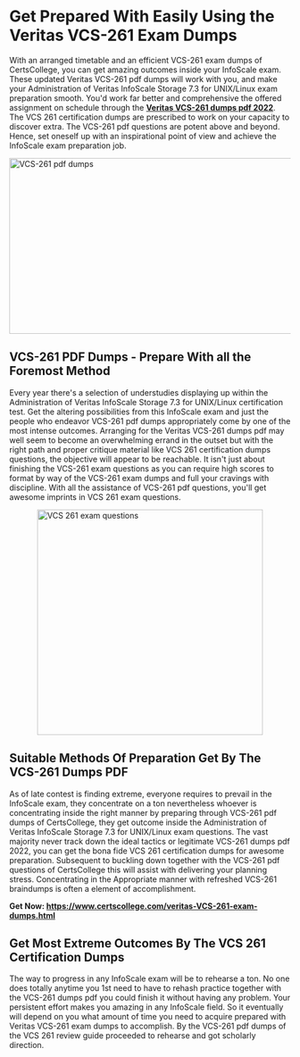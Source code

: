 <h1><strong>Get Prepared With Easily Using the Veritas VCS-261 Exam Dumps&nbsp;</strong></h1>
<p><span style="font-weight: 400;">With an arranged timetable and an efficient  VCS-261 exam dumps of CertsCollege, you can get amazing outcomes inside your InfoScale exam. These updated Veritas VCS-261 pdf dumps will work with you, and make your Administration of Veritas InfoScale Storage 7.3 for UNIX/Linux exam preparation smooth. You'd work far better and comprehensive the offered assignment on schedule through the <strong><a href="https://www.certscollege.com/veritas-VCS-261-exam-dumps.html">Veritas VCS-261 dumps pdf 2022</a></strong>. The VCS 261 certification dumps are prescribed to work on your capacity to discover extra. The  VCS-261 pdf questions are potent above and beyond. Hence, set oneself up with an inspirational point of view and achieve the InfoScale exam preparation job.&nbsp;</span></p>
<p><span style="font-weight: 400;"><img style="display: block; margin-left: auto; margin-right: auto;" src="https://i.ibb.co/CPDK3ps/Yellow-and-Blue-Initiative-Blog-Banner.png" alt="VCS-261 pdf dumps" width="559" height="315" /></span></p>
<h2><strong>VCS-261 PDF Dumps - Prepare With all the Foremost Method</strong></h2>
<p><span style="font-weight: 400;">Every year there's a selection of understudies displaying up within the Administration of Veritas InfoScale Storage 7.3 for UNIX/Linux certification test. Get the altering possibilities from this InfoScale exam and just the people who endeavor VCS-261 pdf dumps appropriately come by one of the most intense outcomes. Arranging for the Veritas VCS-261 dumps pdf may well seem to become an overwhelming errand in the outset but with the right path and proper critique material like VCS 261 certification dumps questions, the objective will appear to be reachable. It isn't just about finishing the VCS-261 exam questions as you can require high scores to format by way of the VCS-261 exam dumps and full your cravings with discipline. With all the assistance of VCS-261 pdf questions, you'll get awesome imprints in VCS 261 exam questions.</span></p>
<p><span style="font-weight: 400;"><a href="https://tinyurl.com/ycu9pzjf"><img style="display: block; margin-left: auto; margin-right: auto;" src="https://i.ibb.co/9tMrhdY/Teacher-Appreciation-Invitation.png" alt="VCS 261 exam questions " width="404" height="404" /></a></span></p>
<h2><strong>Suitable Methods Of Preparation Get By The VCS-261 Dumps PDF</strong></h2>
<p><span style="font-weight: 400;">As of late contest is finding extreme, everyone requires to prevail in the InfoScale exam, they concentrate on a ton nevertheless whoever is concentrating inside the right manner by preparing through VCS-261 pdf dumps of CertsCollege, they get outcome inside the Administration of Veritas InfoScale Storage 7.3 for UNIX/Linux exam questions. The vast majority never track down the ideal tactics or legitimate VCS-261 dumps pdf 2022, you can get the bona fide VCS 261 certification dumps for awesome preparation. Subsequent to buckling down together with the  VCS-261 pdf questions of CertsCollege this will assist with delivering your planning stress. Concentrating in the Appropriate manner with refreshed VCS-261 braindumps is often a element of accomplishment.</span></p>
<p><span style="font-weight: 400;"><strong>Get Now: <a href="https://www.certscollege.com/veritas-VCS-261-exam-dumps.html">https://www.certscollege.com/veritas-VCS-261-exam-dumps.html</a></strong></span></p>
<h2><strong>Get Most Extreme Outcomes By The VCS 261 Certification Dumps</strong></h2>
<p><span style="font-weight: 400;">The way to progress in any InfoScale exam will be to rehearse a ton. No one does totally anytime you 1st need to have to rehash practice together with the VCS-261 dumps pdf you could finish it without having any problem. Your persistent effort makes you amazing in any InfoScale field. So it eventually will depend on you what amount of time you need to acquire prepared with Veritas VCS-261 exam dumps to accomplish. By the VCS-261 pdf dumps of the VCS 261 review guide proceeded to rehearse and got scholarly direction.</span></p>
